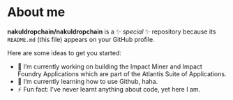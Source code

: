 # About me

**nakuldropchain/nakuldropchain** is a ✨ _special_ ✨ repository because its `README.md` (this file) appears on your GitHub profile.

Here are some ideas to get you started:

- 🔭 I’m currently working on building the Impact Miner and Impact Foundry Applications which are part of the Atlantis Suite of Applications.
- 🌱 I’m currently learning how to use Github, haha. 
- ⚡ Fun fact: I've never learnt anything about code, yet here I am. 

